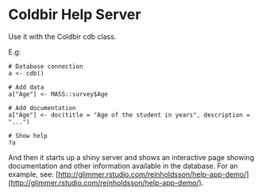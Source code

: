 # Coldbir Help Server

Use it with the Coldbir cdb class.

E.g:

    # Database connection
    a <- cdb()
    
    # Add data
    a["Age"] <- MASS::survey$Age
    
    # Add documentation
    a["Age"] <- doc(title = "Age of the student in years", description = "...")
    
    # Show help
    ?a

And then it starts up a shiny server and shows an interactive page showing documentation and other information available in the database. For an example, see: [http://glimmer.rstudio.com/reinholdsson/help-app-demo/](http://glimmer.rstudio.com/reinholdsson/help-app-demo/).